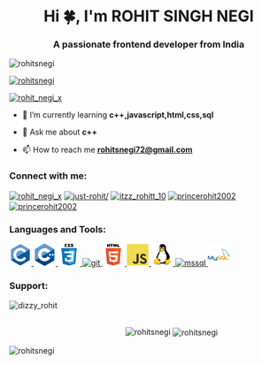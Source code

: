 <h1 align="center">Hi 🍀, I'm ROHIT SINGH NEGI</h1>
<h3 align="center">A passionate frontend developer from India</h3>

<p align="left"> <img src="https://komarev.com/ghpvc/?username=rohitsnegi&label=Profile%20views&color=0e75b6&style=flat" alt="rohitsnegi" /> </p>

<p align="left"> <a href="https://github.com/ryo-ma/github-profile-trophy"><img src="https://github-profile-trophy.vercel.app/?username=rohitsnegi" alt="rohitsnegi" /></a> </p>

<p align="left"> <a href="https://twitter.com/rohit_negi_x" target="blank"><img src="https://img.shields.io/twitter/follow/rohit_negi_x?logo=twitter&style=for-the-badge" alt="rohit_negi_x" /></a> </p>

- 🌱 I’m currently learning **c++,javascript,html,css,sql**

- 💬 Ask me about **c++**

- 📫 How to reach me **rohitsnegi72@gmail.com**

<h3 align="left">Connect with me:</h3>
<p align="left">
<a href="https://twitter.com/rohit_negi_x" target="blank"><img align="center" src="https://raw.githubusercontent.com/rahuldkjain/github-profile-readme-generator/master/src/images/icons/Social/twitter.svg" alt="rohit_negi_x" height="30" width="40" /></a>
<a href="https://linkedin.com/in/just-rohit/" target="blank"><img align="center" src="https://raw.githubusercontent.com/rahuldkjain/github-profile-readme-generator/master/src/images/icons/Social/linked-in-alt.svg" alt="just-rohit/" height="30" width="40" /></a>
<a href="https://instagram.com/itzz_rohitt_10" target="blank"><img align="center" src="https://raw.githubusercontent.com/rahuldkjain/github-profile-readme-generator/master/src/images/icons/Social/instagram.svg" alt="itzz_rohitt_10" height="30" width="40" /></a>
<a href="https://www.hackerrank.com/princerohit2002" target="blank"><img align="center" src="https://raw.githubusercontent.com/rahuldkjain/github-profile-readme-generator/master/src/images/icons/Social/hackerrank.svg" alt="princerohit2002" height="30" width="40" /></a>
<a href="https://www.leetcode.com/princerohit2002" target="blank"><img align="center" src="https://raw.githubusercontent.com/rahuldkjain/github-profile-readme-generator/master/src/images/icons/Social/leet-code.svg" alt="princerohit2002" height="30" width="40" /></a>
</p>

<h3 align="left">Languages and Tools:</h3>
<p align="left"> <a href="https://www.cprogramming.com/" target="_blank" rel="noreferrer"> <img src="https://raw.githubusercontent.com/devicons/devicon/master/icons/c/c-original.svg" alt="c" width="40" height="40"/> </a> <a href="https://www.w3schools.com/cpp/" target="_blank" rel="noreferrer"> <img src="https://raw.githubusercontent.com/devicons/devicon/master/icons/cplusplus/cplusplus-original.svg" alt="cplusplus" width="40" height="40"/> </a> <a href="https://www.w3schools.com/css/" target="_blank" rel="noreferrer"> <img src="https://raw.githubusercontent.com/devicons/devicon/master/icons/css3/css3-original-wordmark.svg" alt="css3" width="40" height="40"/> </a> <a href="https://git-scm.com/" target="_blank" rel="noreferrer"> <img src="https://www.vectorlogo.zone/logos/git-scm/git-scm-icon.svg" alt="git" width="40" height="40"/> </a> <a href="https://www.w3.org/html/" target="_blank" rel="noreferrer"> <img src="https://raw.githubusercontent.com/devicons/devicon/master/icons/html5/html5-original-wordmark.svg" alt="html5" width="40" height="40"/> </a> <a href="https://developer.mozilla.org/en-US/docs/Web/JavaScript" target="_blank" rel="noreferrer"> <img src="https://raw.githubusercontent.com/devicons/devicon/master/icons/javascript/javascript-original.svg" alt="javascript" width="40" height="40"/> </a> <a href="https://www.linux.org/" target="_blank" rel="noreferrer"> <img src="https://raw.githubusercontent.com/devicons/devicon/master/icons/linux/linux-original.svg" alt="linux" width="40" height="40"/> </a> <a href="https://www.microsoft.com/en-us/sql-server" target="_blank" rel="noreferrer"> <img src="https://www.svgrepo.com/show/303229/microsoft-sql-server-logo.svg" alt="mssql" width="40" height="40"/> </a> <a href="https://www.mysql.com/" target="_blank" rel="noreferrer"> <img src="https://raw.githubusercontent.com/devicons/devicon/master/icons/mysql/mysql-original-wordmark.svg" alt="mysql" width="40" height="40"/> </a> </p>

<h3 align="left">Support:</h3>
<p><a href="https://www.buymeacoffee.com/dizzy_rohit"> <img align="left" src="https://cdn.buymeacoffee.com/buttons/v2/default-yellow.png" height="50" width="210" alt="dizzy_rohit" /></a></p><br><br>

<p><img align="left" src="https://github-readme-stats.vercel.app/api/top-langs?username=rohitsnegi&show_icons=true&locale=en&layout=compact" alt="rohitsnegi" /></p>

<p>&nbsp;<img align="center" src="https://github-readme-stats.vercel.app/api?username=rohitsnegi&show_icons=true&locale=en" alt="rohitsnegi" /></p>

<p><img align="center" src="https://github-readme-streak-stats.herokuapp.com/?user=rohitsnegi&" alt="rohitsnegi" /></p>

